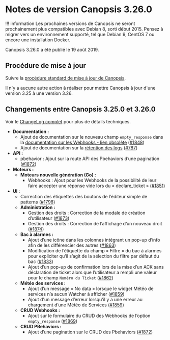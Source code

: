 # Notes de version Canopsis 3.26.0

!!! information
    Les prochaines versions de Canopsis ne seront prochainement plus compatibles avec Debian 8, sorti début 2015. Pensez à migrer vers un environnement supporté, tel que Debian 9, CentOS 7 ou encore une installation Docker.

Canopsis 3.26.0 a été publié le 19 août 2019.

## Procédure de mise à jour

Suivre la [procédure standard de mise à jour de Canopsis](../guide-administration/mise-a-jour/index.md).

Il n'y a aucune autre action à réaliser pour mettre Canopsis à jour d'une version 3.25 à une version 3.26.

## Changements entre Canopsis 3.25.0 et 3.26.0

Voir le [ChangeLog complet](https://git.canopsis.net/canopsis/canopsis/blob/develop/CHANGELOG.md) pour plus de détails techniques.

*  **Documentation :**
    *  Ajout de documentation sur le nouveau champ `empty_response` dans la [documentation sur les Webhooks - lien obsolète]() ([#1848](https://git.canopsis.net/canopsis/canopsis/issues/1848))
    *  Ajout de documentation sur la [rétention des logs](../guide-administration/gestion-composants/retention-des-logs.md  ) ([#787](https://git.canopsis.net/canopsis/canopsis/issues/787))
*  **API :**
    *  pbehavior : Ajout sur la route API des Pbehaviors d’une pagination ([#1872](https://git.canopsis.net/canopsis/canopsis/issues/1872))
*  **Moteurs :**
    *  **Moteurs nouvelle génération (Go) :**
        *  Webhooks : Ajout pour les Webhooks de la possibilité de leur faire accepter une réponse vide lors du « declare_ticket » ([#1851](https://git.canopsis.net/canopsis/canopsis/issues/1851))
*  **UI :**
    *  Correction des étiquettes des boutons de l’éditeur simple de patterns  ([#1798](https://git.canopsis.net/canopsis/canopsis/issues/1798))
    *  **Administration :**
        *  Gestion des droits : Correction de la modale de création d’utilisateur ([#1873](https://git.canopsis.net/canopsis/canopsis/issues/1873))
        *  Gestion des droits : Correction de l’affichage d’un nouveau droit ([#1874](https://git.canopsis.net/canopsis/canopsis/issues/1874))
    *  **Bac à alarmes :**
        *  Ajout d’une icône dans les colonnes intégrant un pop-up d’info afin de les différencier des autres ([#1863](https://git.canopsis.net/canopsis/canopsis/issues/1863))
        *  Modification de l’étiquette du champ « Filtre » du bac à alarmes pour expliciter qu’il s’agit de la sélection du filtre par défaut du bac ([#1833](https://git.canopsis.net/canopsis/canopsis/issues/1833))
        *  Ajout d’un pop-up de confirmation lors de la mise d’un ACK sans déclaration de ticket alors que l’utilisateur a rempli une valeur pour le champ `Numéro du Ticket` ([#1862](https://git.canopsis.net/canopsis/canopsis/issues/1862))
    *  **Météo des services :**
        *  Ajout d’un message « No data » lorsque le widget Météo de services n’a aucun Watcher à afficher ([#1859](https://git.canopsis.net/canopsis/canopsis/issues/1859))
        *  Ajout d'un message d’erreur lorsqu’il y a une erreur au chargement d’une Météo de Services  ([#1859](https://git.canopsis.net/canopsis/canopsis/issues/1859))
    *  **CRUD Webhooks :**
        *  Ajout sur le formulaire du CRUD des Webhooks de l’option `empty_response` ([#1869](https://git.canopsis.net/canopsis/canopsis/issues/1869))
    *  **CRUD PBehaviors :**
        *  Ajout d’une pagination sur le CRUD des Pbehaviors ([#1872](https://git.canopsis.net/canopsis/canopsis/issues/1872))
